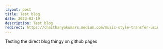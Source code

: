 ```yaml
---
layout: post
title: Test blog
date: 2023-02-19    
description: Test blog
redirect: https://chaithanyakumars.medium.com/music-style-transfer-using-deep-learning-part-1-f0cb7166073f
---
```


Testing the direct blog thingy on github pages
